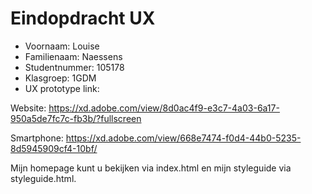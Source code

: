 # Eindopdracht UX

- Voornaam: Louise 
- Familienaam: Naessens
- Studentnummer: 105178
- Klasgroep: 1GDM
- UX prototype link:

Website:
https://xd.adobe.com/view/8d0ac4f9-e3c7-4a03-6a17-950a5de7fc7c-fb3b/?fullscreen

Smartphone:
https://xd.adobe.com/view/668e7474-f0d4-44b0-5235-8d5945909cf4-10bf/

Mijn homepage kunt u bekijken via index.html en mijn styleguide via styleguide.html.
